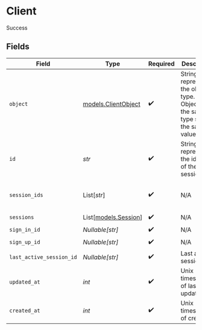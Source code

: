 # Client

Success


## Fields

| Field                                                                                  | Type                                                                                   | Required                                                                               | Description                                                                            | Example                                                                                |
| -------------------------------------------------------------------------------------- | -------------------------------------------------------------------------------------- | -------------------------------------------------------------------------------------- | -------------------------------------------------------------------------------------- | -------------------------------------------------------------------------------------- |
| `object`                                                                               | [models.ClientObject](../models/clientobject.md)                                       | :heavy_check_mark:                                                                     | String representing the object's type. Objects of the same type share the same value.<br/> | client                                                                                 |
| `id`                                                                                   | *str*                                                                                  | :heavy_check_mark:                                                                     | String representing the identifier of the session.<br/>                                | client_123456789abcd                                                                   |
| `session_ids`                                                                          | List[*str*]                                                                            | :heavy_check_mark:                                                                     | N/A                                                                                    | [<br/>"sess_123456789abcd",<br/>"sess_23456789abcd"<br/>]                              |
| `sessions`                                                                             | List[[models.Session](../models/session.md)]                                           | :heavy_check_mark:                                                                     | N/A                                                                                    |                                                                                        |
| `sign_in_id`                                                                           | *Nullable[str]*                                                                        | :heavy_check_mark:                                                                     | N/A                                                                                    | signin_123456789abcd                                                                   |
| `sign_up_id`                                                                           | *Nullable[str]*                                                                        | :heavy_check_mark:                                                                     | N/A                                                                                    | signup_123456789abcd                                                                   |
| `last_active_session_id`                                                               | *Nullable[str]*                                                                        | :heavy_check_mark:                                                                     | Last active session_id.<br/>                                                           | session_123456789abcd                                                                  |
| `updated_at`                                                                           | *int*                                                                                  | :heavy_check_mark:                                                                     | Unix timestamp of last update.<br/>                                                    | 1632580323                                                                             |
| `created_at`                                                                           | *int*                                                                                  | :heavy_check_mark:                                                                     | Unix timestamp of creation.<br/>                                                       | 1622481123                                                                             |